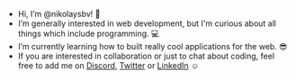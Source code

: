 - Hi, I’m @nikolaysbv! 👋
- I’m generally interested in web development, but I'm curious about all things which include programming. :computer:
- I’m currently learning how to built really cool applications for the web. :sunglasses:
- If you are interested in collaboration or just to chat about coding, feel free to add me on [Discord](https://discordapp.com/users/nikolaysbv#5178), [Twitter](https://twitter.com/srebrevnikolay) or [LinkedIn](https://www.linkedin.com/in/nikolay-srebrev/) :relaxed:

<!---
nikolaysbv/nikolaysbv is a ✨ special ✨ repository because its `README.md` (this file) appears on your GitHub profile.
You can click the Preview link to take a look at your changes.
--->

